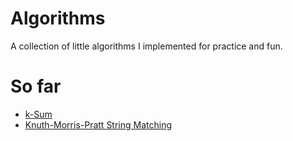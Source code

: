 # Algorithms
A collection of little algorithms I implemented for practice and fun.

# So far

* [k-Sum](lib/ksum.py)
* [Knuth-Morris-Pratt String Matching](kmp/src/kmp.rs)
